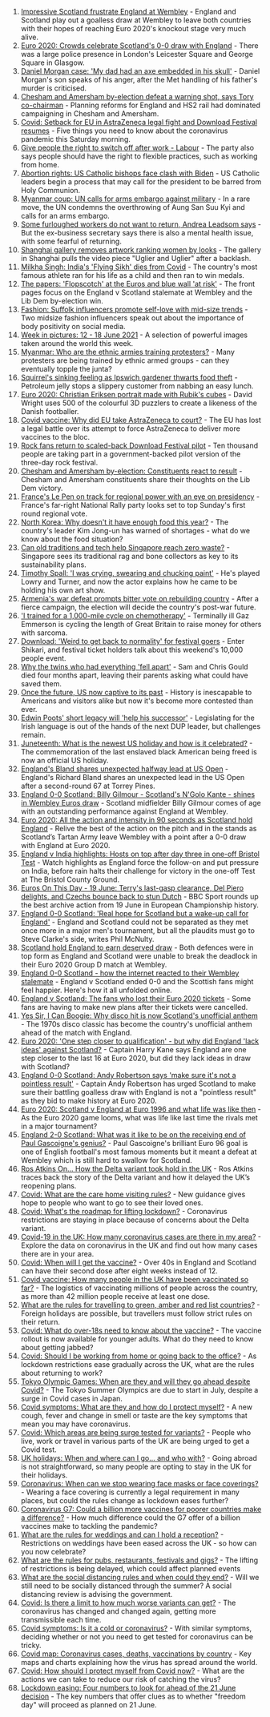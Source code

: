 1. [Impressive Scotland frustrate England at Wembley](https://www.bbc.co.uk/sport/football/51197603) - England and Scotland play out a goalless draw at Wembley to leave both countries with their hopes of reaching Euro 2020's knockout stage very much alive.
2. [Euro 2020: Crowds celebrate Scotland's 0-0 draw with England](https://www.bbc.co.uk/news/uk-scotland-57535302) - There was a large police presence in London's Leicester Square and George Square in Glasgow.
3. [Daniel Morgan case: 'My dad had an axe embedded in his skull'](https://www.bbc.co.uk/news/uk-57533387) - Daniel Morgan's son speaks of his anger, after the Met handling of his father's murder is criticised.
4. [Chesham and Amersham by-election defeat a warning shot, says Tory co-chairman](https://www.bbc.co.uk/news/uk-politics-57535928) - Planning reforms for England and HS2 rail had dominated campaigning in Chesham and Amersham.
5. [Covid: Setback for EU in AstraZeneca legal fight and Download Festival resumes](https://www.bbc.co.uk/news/uk-57535113) - Five things you need to know about the coronavirus pandemic this Saturday morning.
6. [Give people the right to switch off after work - Labour](https://www.bbc.co.uk/news/uk-politics-57529702) - The party also says people should have the right to flexible practices, such as working from home.
7. [Abortion rights: US Catholic bishops face clash with Biden](https://www.bbc.co.uk/news/world-us-canada-57531070) - US Catholic leaders begin a process that may call for the president to be barred from Holy Communion.
8. [Myanmar coup: UN calls for arms embargo against military](https://www.bbc.co.uk/news/world-asia-57536032) - In a rare move, the UN condemns the overthrowing of Aung San Suu Kyi and calls for an arms embargo.
9. [Some furloughed workers do not want to return, Andrea Leadsom says](https://www.bbc.co.uk/news/uk-57531637) - But the ex-business secretary says there is also a mental health issue, with some fearful of returning.
10. [Shanghai gallery removes artwork ranking women by looks](https://www.bbc.co.uk/news/world-asia-china-57532264) - The gallery in Shanghai pulls the video piece "Uglier and Uglier" after a backlash.
11. [Milkha Singh: India's 'Flying Sikh' dies from Covid](https://www.bbc.co.uk/news/world-asia-india-57523457) - The country's most famous athlete ran for his life as a child and then ran to win medals.
12. [The papers: 'Flopscotch' at the Euros and blue wall 'at risk'](https://www.bbc.co.uk/news/blogs-the-papers-57535081) - The front pages focus on the England v Scotland stalemate at Wembley and the Lib Dem by-election win.
13. [Fashion: Suffolk influencers promote self-love with mid-size trends](https://www.bbc.co.uk/news/uk-england-suffolk-57489688) - Two midsize fashion influencers speak out about the importance of body positivity on social media.
14. [Week in pictures: 12 - 18 June 2021](https://www.bbc.co.uk/news/in-pictures-57513084) - A selection of powerful images taken around the world this week.
15. [Myanmar: Who are the ethnic armies training protesters?](https://www.bbc.co.uk/news/world-asia-57523916) - Many protesters are being trained by ethnic armed groups - can they eventually topple the junta?
16. [Squirrel's sinking feeling as Ipswich gardener thwarts food theft](https://www.bbc.co.uk/news/uk-england-suffolk-57519080) - Petroleum jelly stops a slippery customer from nabbing an easy lunch.
17. [Euro 2020: Christian Eriksen portrait made with Rubik's cubes](https://www.bbc.co.uk/news/uk-england-leeds-57532207) - David Wright uses 500 of the colourful 3D puzzlers to create a likeness of the Danish footballer.
18. [Covid vaccine: Why did EU take AstraZeneca to court?](https://www.bbc.co.uk/news/56483766) - The EU has lost a legal battle over its attempt to force AstraZeneca to deliver more vaccines to the bloc.
19. [Rock fans return to scaled-back Download Festival pilot](https://www.bbc.co.uk/news/entertainment-arts-57533884) - Ten thousand people are taking part in a government-backed pilot version of the three-day rock festival.
20. [Chesham and Amersham by-election: Constituents react to result](https://www.bbc.co.uk/news/uk-england-beds-bucks-herts-57524463) - Chesham and Amersham constituents share their thoughts on the Lib Dem victory.
21. [France's Le Pen on track for regional power with an eye on presidency](https://www.bbc.co.uk/news/world-europe-57523467) - France's far-right National Rally party looks set to top Sunday's first round regional vote.
22. [North Korea: Why doesn't it have enough food this year?](https://www.bbc.co.uk/news/57524614) - The country's leader Kim Jong-un has warned of shortages - what do we know about the food situation?
23. [Can old traditions and tech help Singapore reach zero waste?](https://www.bbc.co.uk/news/business-57484499) - Singapore sees its traditional rag and bone collectors as key to its sustainability plans.
24. [Timothy Spall: 'I was crying, swearing and chucking paint'](https://www.bbc.co.uk/news/entertainment-arts-57484401) - He's played Lowry and Turner, and now the actor explains how he came to be holding his own art show.
25. [Armenia's war defeat prompts bitter vote on rebuilding country](https://www.bbc.co.uk/news/world-europe-57511357) - After a fierce campaign, the election will decide the country's post-war future.
26. ['I trained for a 1,000-mile cycle on chemotherapy'](https://www.bbc.co.uk/news/uk-57491649) - Terminally ill Gaz Emmerson is cycling the length of Great Britain to raise money for others with sarcoma.
27. [Download: 'Weird to get back to normality' for festival goers](https://www.bbc.co.uk/news/newsbeat-57528662) - Enter Shikari, and festival ticket holders talk about this weekend's 10,000 people event.
28. [Why the twins who had everything 'fell apart'](https://www.bbc.co.uk/news/uk-england-cambridgeshire-57088395) - Sam and Chris Gould died four months apart, leaving their parents asking what could have saved them.
29. [Once the future, US now captive to its past](https://www.bbc.co.uk/news/world-us-canada-57517781) - History is inescapable to Americans and visitors alike but now it's become more contested than ever.
30. [Edwin Poots' short legacy will 'help his successor'](https://www.bbc.co.uk/news/uk-northern-ireland-57528349) - Legislating for the Irish language is out of the hands of the next DUP leader, but challenges remain.
31. [Juneteenth: What is the newest US holiday and how is it celebrated?](https://www.bbc.co.uk/news/world-us-canada-57515192) - The commemoration of the last enslaved black American being freed is now an official US holiday.
32. [England's Bland shares unexpected halfway lead at US Open](https://www.bbc.co.uk/sport/golf/57534516) - England's Richard Bland shares an unexpected lead in the US Open after a second-round 67 at Torrey Pines.
33. [England 0-0 Scotland: Billy Gilmour - Scotland's N'Golo Kante - shines in Wembley Euros draw](https://www.bbc.co.uk/sport/football/57535282) - Scotland midfielder Billy Gilmour comes of age with an outstanding performance against England at Wembley.
34. [Euro 2020: All the action and intensity in 90 seconds as Scotland hold England](https://www.bbc.co.uk/sport/av/football/57535606) - Relive the best of the action on the pitch and in the stands as Scotland’s Tartan Army leave Wembley with a point after a 0-0 draw with England at Euro 2020.
35. [England v India highlights: Hosts on top after day three in one-off Bristol Test](https://www.bbc.co.uk/sport/av/cricket/57531800) - Watch highlights as England force the follow-on and put pressure on India, before rain halts their challenge for victory in the one-off Test at The Bristol County Ground.
36. [Euros On This Day - 19 June: Terry's last-gasp clearance, Del Piero delights, and Czechs bounce back to stun Dutch](https://www.bbc.co.uk/sport/av/football/53100348) - BBC Sport rounds up the best archive action from 19 June in European Championship history.
37. [England 0-0 Scotland: 'Real hope for Scotland but a wake-up call for England'](https://www.bbc.co.uk/sport/football/57534430) - England and Scotland could not be separated as they met once more in a major men's tournament, but all the plaudits must go to Steve Clarke's side, writes Phil McNulty.
38. [Scotland hold England to earn deserved draw](https://www.bbc.co.uk/sport/av/football/57535336) - Both defences were in top form as England and Scotland were unable to break the deadlock in their Euro 2020 Group D match at Wembley.
39. [England 0-0 Scotland - how the internet reacted to their Wembley stalemate](https://www.bbc.co.uk/sport/football/57535404) - England v Scotland ended 0-0 and the Scottish fans might feel happier. Here's how it all unfolded online.
40. [England v Scotland: The fans who lost their Euro 2020 tickets](https://www.bbc.co.uk/news/uk-57510839) - Some fans are having to make new plans after their tickets were cancelled.
41. [Yes Sir, I Can Boogie: Why disco hit is now Scotland's unofficial anthem](https://www.bbc.co.uk/news/uk-scotland-54930718) - The 1970s disco classic has become the country's unofficial anthem ahead of the match with England.
42. [Euro 2020: 'One step closer to qualification' - but why did England 'lack ideas' against Scotland?](https://www.bbc.co.uk/sport/football/57534563) - Captain Harry Kane says England are one step closer to the last 16 at Euro 2020, but did they lack ideas in draw with Scotland?
43. [England 0-0 Scotland: Andy Robertson says 'make sure it's not a pointless result'](https://www.bbc.co.uk/sport/football/57532509) - Captain Andy Robertson has urged Scotland to make sure their battling goalless draw with England is not a "pointless result" as they bid to make history at Euro 2020.
44. [Euro 2020: Scotland v England at Euro 1996 and what life was like then](https://www.bbc.co.uk/news/newsbeat-57334461) - As the Euro 2020 game looms, what was life like last time the rivals met in a major tournament?
45. [England 2-0 Scotland: What was it like to be on the receiving end of Paul Gascoigne's genius?](https://www.bbc.co.uk/sport/football/52915690) - Paul Gascoigne's brilliant Euro 96 goal is one of English football's most famous moments but it meant a defeat at Wembley which is still hard to swallow for Scotland.
46. [Ros Atkins On… How the Delta variant took hold in the UK](https://www.bbc.co.uk/news/health-57532764) - Ros Atkins traces back the story of the Delta variant and how it delayed the UK’s reopening plans.
47. [Covid: What are the care home visiting rules?](https://www.bbc.co.uk/news/explainers-53503712) - New guidance gives hope to people who want to go to see their loved ones.
48. [Covid: What's the roadmap for lifting lockdown?](https://www.bbc.co.uk/news/explainers-52530518) - Coronavirus restrictions are staying in place because of concerns about the Delta variant.
49. [Covid-19 in the UK: How many coronavirus cases are there in my area?](https://www.bbc.co.uk/news/uk-51768274) - Explore the data on coronavirus in the UK and find out how many cases there are in your area.
50. [Covid: When will I get the vaccine?](https://www.bbc.co.uk/news/health-55045639) - Over 40s in England and Scotland can have their second dose after eight weeks instead of 12.
51. [Covid vaccine: How many people in the UK have been vaccinated so far?](https://www.bbc.co.uk/news/health-55274833) - The logistics of vaccinating millions of people across the country, as more than 42 million people receive at least one dose.
52. [What are the rules for travelling to green, amber and red list countries?](https://www.bbc.co.uk/news/explainers-52544307) - Foreign holidays are possible, but travellers must follow strict rules on their return.
53. [Covid: What do over-18s need to know about the vaccine?](https://www.bbc.co.uk/news/health-57273875) - The vaccine rollout is now available for younger adults. What do they need to know about getting jabbed?
54. [Covid: Should I be working from home or going back to the office?](https://www.bbc.co.uk/news/business-52567567) - As lockdown restrictions ease gradually across the UK, what are the rules about returning to work?
55. [Tokyo Olympic Games: When are they and will they go ahead despite Covid?](https://www.bbc.co.uk/news/world-asia-57240044) - The Tokyo Summer Olympics are due to start in July, despite a surge in Covid cases in Japan.
56. [Covid symptoms: What are they and how do I protect myself?](https://www.bbc.co.uk/news/health-51048366) - A new cough, fever and change in smell or taste are the key symptoms that mean you may have coronavirus.
57. [Covid: Which areas are being surge tested for variants?](https://www.bbc.co.uk/news/explainers-54872039) - People who live, work or travel in various parts of the UK are being urged to get a Covid test.
58. [UK holidays: When and where can I go... and who with?](https://www.bbc.co.uk/news/explainers-52646738) - Going abroad is not straightforward, so many people are opting to stay in the UK for their holidays.
59. [Coronavirus: When can we stop wearing face masks or face coverings?](https://www.bbc.co.uk/news/health-51205344) - Wearing a face covering is currently a legal requirement in many places, but could the rules change as lockdown eases further?
60. [Coronavirus G7: Could a billion more vaccines for poorer countries make a difference?](https://www.bbc.co.uk/news/57427877) - How much difference could the G7 offer of a billion vaccines make to tackling the pandemic?
61. [What are the rules for weddings and can I hold a reception?](https://www.bbc.co.uk/news/explainers-52811509) - Restrictions on weddings have been eased across the UK - so how can you now celebrate?
62. [What are the rules for pubs, restaurants, festivals and gigs?](https://www.bbc.co.uk/news/business-52977388) - The lifting of restrictions is being delayed, which could affect planned events
63. [What are the social distancing rules and when could they end?](https://www.bbc.co.uk/news/uk-51506729) - Will we still need to be socially distanced through the summer? A social distancing review is advising the government.
64. [Covid: Is there a limit to how much worse variants can get?](https://www.bbc.co.uk/news/health-57431420) - The coronavirus has changed and changed again, getting more transmissible each time.
65. [Covid symptoms: Is it a cold or coronavirus?](https://www.bbc.co.uk/news/health-54145299) - With similar symptoms, deciding whether or not you need to get tested for coronavirus can be tricky.
66. [Covid map: Coronavirus cases, deaths, vaccinations by country](https://www.bbc.co.uk/news/world-51235105) - Key maps and charts explaining how the virus has spread around the world.
67. [Covid: How should I protect myself from Covid now?](https://www.bbc.co.uk/news/health-57087517) - What are the actions we can take to reduce our risk of catching the virus?
68. [Lockdown easing: Four numbers to look for ahead of the 21 June decision](https://www.bbc.co.uk/news/57403888) - The key numbers that offer clues as to whether "freedom day" will proceed as planned on 21 June.
